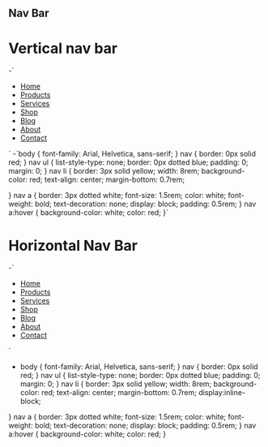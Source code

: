## Nav Bar 

# Vertical nav bar
-`<nav>
 <ul>
      <li><a href="#">Home</a></li>
      <li><a href="#">Products</a></li>
      <li><a href="#">Services</a></li>
      <li><a href="#">Shop</a></li>
      <li><a href="#">Blog</a></li>
      <li><a href="#">About</a></li>
      <li><a href="#">Contact</a></li>
  </ul>
</nav>`
-`body {
  font-family: Arial, Helvetica, sans-serif;
}
nav {
  border: 0px solid red;
}
nav ul {
  list-style-type: none;
  border: 0px dotted blue;
  padding: 0;
  margin: 0;
}
nav li {
  border: 3px solid yellow;
  width: 8rem;
  background-color: red;
    text-align: center;
  margin-bottom: 0.7rem;
 
}
nav a {
  border: 3px dotted white;
  font-size: 1.5rem;
  color: white;
  font-weight: bold;
  text-decoration: none;
  display: block;
      padding: 0.5rem;
}
nav a:hover {
  background-color: white;
  color: red;
}`
  # Horizontal Nav Bar
  -`<nav>
  <ul>
      <li><a href="#">Home</a></li>
      <li><a href="#">Products</a></li>
      <li><a href="#">Services</a></li>
      <li><a href="#">Shop</a></li>
      <li><a href="#">Blog</a></li>
      <li><a href="#">About</a></li>
      <li><a href="#">Contact</a></li>
  </ul>
</nav>`

- body {
  font-family: Arial, Helvetica, sans-serif;
}
nav {
  border: 0px solid red;
}
nav ul {
  list-style-type: none;
  border: 0px dotted blue;
  padding: 0;
  margin: 0;
}
nav li {
  border: 3px solid yellow;
  width: 8rem;
  background-color: red;
    text-align: center;
  margin-bottom: 0.7rem;
  display:inline-block;

}
nav a {
  border: 3px dotted white;
  font-size: 1.5rem;
  color: white;
  font-weight: bold;
  text-decoration: none;
  display: block;
      padding: 0.5rem;
}
nav a:hover {
  background-color: white;
  color: red;
}